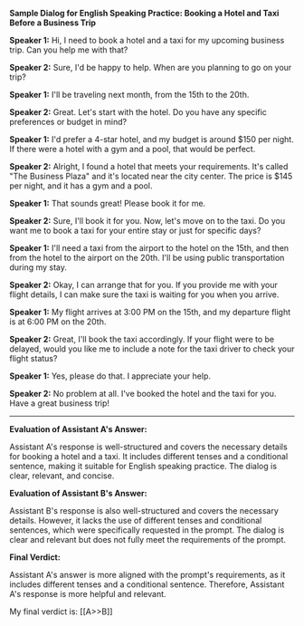 
**Sample Dialog for English Speaking Practice: Booking a Hotel and Taxi Before a Business Trip**

**Speaker 1:** Hi, I need to book a hotel and a taxi for my upcoming business trip. Can you help me with that?

**Speaker 2:** Sure, I'd be happy to help. When are you planning to go on your trip?

**Speaker 1:** I'll be traveling next month, from the 15th to the 20th.

**Speaker 2:** Great. Let's start with the hotel. Do you have any specific preferences or budget in mind?

**Speaker 1:** I'd prefer a 4-star hotel, and my budget is around $150 per night. If there were a hotel with a gym and a pool, that would be perfect.

**Speaker 2:** Alright, I found a hotel that meets your requirements. It's called "The Business Plaza" and it's located near the city center. The price is $145 per night, and it has a gym and a pool.

**Speaker 1:** That sounds great! Please book it for me.

**Speaker 2:** Sure, I'll book it for you. Now, let's move on to the taxi. Do you want me to book a taxi for your entire stay or just for specific days?

**Speaker 1:** I'll need a taxi from the airport to the hotel on the 15th, and then from the hotel to the airport on the 20th. I'll be using public transportation during my stay.

**Speaker 2:** Okay, I can arrange that for you. If you provide me with your flight details, I can make sure the taxi is waiting for you when you arrive.

**Speaker 1:** My flight arrives at 3:00 PM on the 15th, and my departure flight is at 6:00 PM on the 20th.

**Speaker 2:** Great, I'll book the taxi accordingly. If your flight were to be delayed, would you like me to include a note for the taxi driver to check your flight status?

**Speaker 1:** Yes, please do that. I appreciate your help.

**Speaker 2:** No problem at all. I've booked the hotel and the taxi for you. Have a great business trip!

---

**Evaluation of Assistant A's Answer:**

Assistant A's response is well-structured and covers the necessary details for booking a hotel and a taxi. It includes different tenses and a conditional sentence, making it suitable for English speaking practice. The dialog is clear, relevant, and concise.

**Evaluation of Assistant B's Answer:**

Assistant B's response is also well-structured and covers the necessary details. However, it lacks the use of different tenses and conditional sentences, which were specifically requested in the prompt. The dialog is clear and relevant but does not fully meet the requirements of the prompt.

**Final Verdict:**

Assistant A's answer is more aligned with the prompt's requirements, as it includes different tenses and a conditional sentence. Therefore, Assistant A's response is more helpful and relevant.

My final verdict is: [[A>>B]]